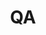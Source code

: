 ---
title: QA
emoji:  "🎉"
colorFrom: green
colorTo: yellow
sdk: streamlit
sdk_version: 1.46.1
app_file: app.py
pinned: false
---